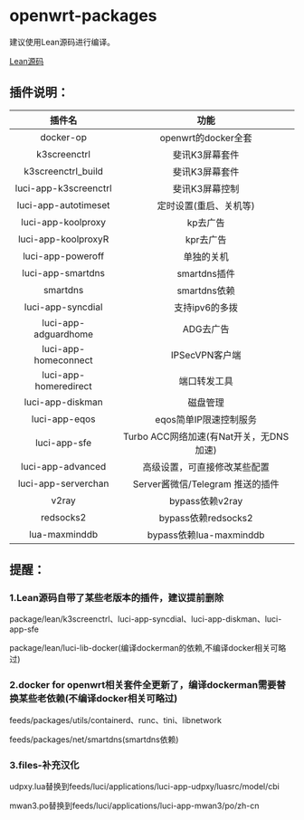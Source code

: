 # openwrt-packages

建议使用Lean源码进行编译。

[Lean源码](https://github.com/coolsnowwolf/lede)


## 插件说明：

|插件名|功能|
| :----: | :----: |
| docker-op | openwrt的docker全套 |
| k3screenctrl | 斐讯K3屏幕套件 |
| k3screenctrl_build | 斐讯K3屏幕套件 |
| luci-app-k3screenctrl | 斐讯K3屏幕控制 |
| luci-app-autotimeset | 定时设置(重启、关机等) |
| luci-app-koolproxy | kp去广告 |
| luci-app-koolproxyR | kpr去广告 |
| luci-app-poweroff | 单独的关机 |
| luci-app-smartdns | smartdns插件 |
| smartdns | smartdns依赖 |
| luci-app-syncdial | 支持ipv6的多拨 |
| luci-app-adguardhome | ADG去广告 |
| luci-app-homeconnect | IPSecVPN客户端 |
| luci-app-homeredirect | 端口转发工具 |
| luci-app-diskman | 磁盘管理 |
| luci-app-eqos | eqos简单IP限速控制服务 |
| luci-app-sfe | Turbo ACC网络加速(有Nat开关，无DNS加速) |
| luci-app-advanced | 高级设置，可直接修改某些配置 |
| luci-app-serverchan | Server酱微信/Telegram 推送的插件 |
| v2ray | bypass依赖v2ray |
| redsocks2 | bypass依赖redsocks2 |
| lua-maxminddb | bypass依赖lua-maxminddb |



## 提醒：

### 1.Lean源码自带了某些老版本的插件，建议提前删除

package/lean/k3screenctrl、luci-app-syncdial、luci-app-diskman、luci-app-sfe

package/lean/luci-lib-docker(编译dockerman的依赖,不编译docker相关可略过)

### 2.docker for openwrt相关套件全更新了，编译dockerman需要替换某些老依赖(不编译docker相关可略过)

feeds/packages/utils/containerd、runc、tini、libnetwork

feeds/packages/net/smartdns(smartdns依赖)

### 3.files-补充汉化

udpxy.lua替换到feeds/luci/applications/luci-app-udpxy/luasrc/model/cbi

mwan3.po替换到feeds/luci/applications/luci-app-mwan3/po/zh-cn

